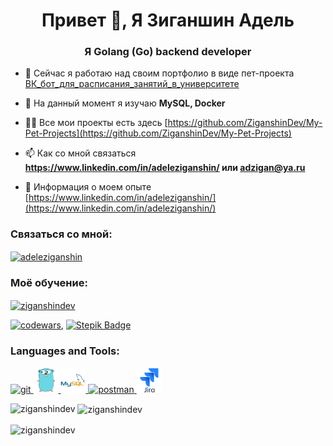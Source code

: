 <h1 align="center">Привет 👋, Я Зиганшин Адель</h1>
<h3 align="center">Я Golang (Go) backend developer</h3>

- 🔭 Сейчас я работаю над своим портфолио в виде пет-проекта [ВК_бот_для_расписания_занятий_в_университете](https://github.com/ZiganshinDev/My-Pet-Projects/tree/main/scheduleVKBot)

- 🌱 На данный момент я изучаю **MySQL, Docker**

- 👨‍💻 Все мои проекты есть здесь [https://github.com/ZiganshinDev/My-Pet-Projects](https://github.com/ZiganshinDev/My-Pet-Projects)

- 📫 Как со мной связаться **https://www.linkedin.com/in/adeleziganshin/ или adzigan@ya.ru**

- 📄 Информация о моем опыте [https://www.linkedin.com/in/adeleziganshin/](https://www.linkedin.com/in/adeleziganshin/)

<h3 align="left">Связаться со мной:</h3>
<p align="left">
<a href="https://linkedin.com/in/adeleziganshin" target="blank"><img align="center" src="https://raw.githubusercontent.com/rahuldkjain/github-profile-readme-generator/master/src/images/icons/Social/linked-in-alt.svg" alt="adeleziganshin" height="30" width="40" /></a>
  
<h3 align="left">Моё обучение:</h3>
<p align="left">
<a href="https://www.leetcode.com/ziganshindev" target="blank"><img align="center" src="https://raw.githubusercontent.com/rahuldkjain/github-profile-readme-generator/master/src/images/icons/Social/leet-code.svg" alt="ziganshindev" height="30" width="40" /></a>
</p>

[![codewars](https://www.codewars.com/users/ZiganshinDev/badges/large)](https://www.codewars.com/users/ZiganshinDev), [![Stepik Badge](https://img.shields.io/badge/-Stepik-black?style=flat&logo=STMicroelectronics&logoColor=white)](https://stepik.org/users/564365868)

<h3 align="left">Languages and Tools:</h3>
<p align="left"> <a href="https://git-scm.com/" target="_blank" rel="noreferrer"> <img src="https://www.vectorlogo.zone/logos/git-scm/git-scm-icon.svg" alt="git" width="40" height="40"/> </a> <a href="https://golang.org" target="_blank" rel="noreferrer"> <img src="https://raw.githubusercontent.com/devicons/devicon/master/icons/go/go-original.svg" alt="go" width="40" height="40"/> </a> <a href="https://www.mysql.com/" target="_blank" rel="noreferrer"> <img src="https://raw.githubusercontent.com/devicons/devicon/master/icons/mysql/mysql-original-wordmark.svg" alt="mysql" width="40" height="40"/> </a> <a href="https://postman.com" target="_blank" rel="noreferrer"> <img src="https://www.vectorlogo.zone/logos/getpostman/getpostman-icon.svg" alt="postman" width="40" height="40"/> </a> <a href="https://www.atlassian.com/ru/software/jira" target="_blank" rel="noreferrer"> <img src="https://github.com/devicons/devicon/blob/master/icons/jira/jira-original-wordmark.svg" alt="jira" width="40" height="40"/> </a> </p>

<p><img align="left" src="https://github-readme-stats.vercel.app/api/top-langs?username=ziganshindev&show_icons=true&locale=en&layout=compact" alt="ziganshindev" /></p>

<p>&nbsp;<img align="center" src="https://github-readme-stats.vercel.app/api?username=ziganshindev&show_icons=true&locale=en" alt="ziganshindev" /></p>

<p><img align="center" src="https://github-readme-streak-stats.herokuapp.com/?user=ziganshindev&" alt="ziganshindev" /></p>

